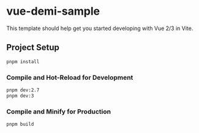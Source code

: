 # vue-demi-sample

This template should help get you started developing with Vue 2/3 in Vite.


## Project Setup

```sh
pnpm install
```

### Compile and Hot-Reload for Development

```sh
pnpm dev:2.7
pnpm dev:3
```

### Compile and Minify for Production

```sh
pnpm build
```
